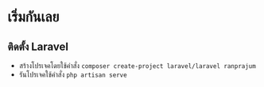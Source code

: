 # เริ่มกันเลย

## ติดตั้ง Laravel
- สร้างโปรเจคโดยใช้คำสั่ง `composer create-project laravel/laravel ranprajum`
- รันโปรเจคใช้คำสั่ง `php artisan serve`
